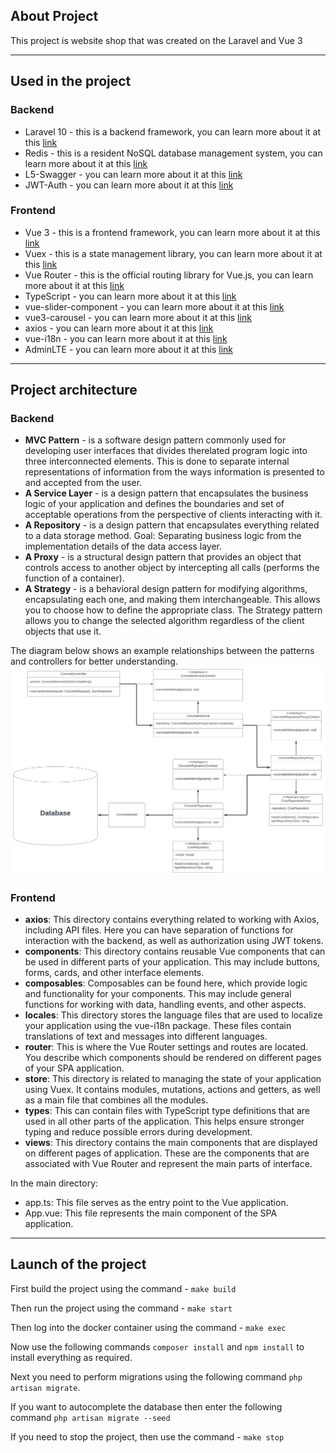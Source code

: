 ## About Project

This project is website shop that was created on the Laravel and Vue 3

<hr>

## Used in the project

### Backend
- Laravel 10 - this is a backend framework, you can learn more about it at this [link](https://laravel.com/)
- Redis - this is a resident NoSQL database management system, you can learn more about it at this [link](https://redis.io/)
- L5-Swagger - you can learn more about it at this [link](https://github.com/DarkaOnLine/L5-Swagger)
- JWT-Auth - you can learn more about it at this [link](https://jwt-auth.readthedocs.io/en/develop/laravel-installation/)
### Frontend
- Vue 3 - this is a frontend framework, you can learn more about it at this [link](https://vuejs.org/)
- Vuex - this is a state management library, you can learn more about it at this [link](https://vuex.vuejs.org/)
- Vue Router - this is the official routing library for Vue.js, you can learn more about it at this [link](https://router.vuejs.org/)
- TypeScript - you can learn more about it at this [link](https://www.typescriptlang.org/)
- vue-slider-component - you can learn more about it at this [link](https://nightcatsama.github.io/vue-slider-component/#/)
- vue3-carousel - you can learn more about it at this [link](https://ismail9k.github.io/vue3-carousel/)
- axios - you can learn more about it at this [link](https://axios-http.com/ru/docs/intro)
- vue-i18n - you can learn more about it at this [link](https://vue-i18n.intlify.dev/)
- AdminLTE - you can learn more about it at this [link](https://github.com/jeroennoten/Laravel-AdminLTE)
<hr>

## Project architecture
### Backend
- <b> MVC Pattern</b> - is a software design pattern commonly used for developing user interfaces that divides therelated program logic into three interconnected elements. This is done to separate internal representations of information from the ways information is presented to and accepted from the user.<br>
- <b> A Service Layer</b> - is a design pattern that encapsulates the business logic of your application and defines the boundaries and set of acceptable operations from the perspective of clients interacting with it.<br>
- <b> A Repository</b> - is a design pattern that encapsulates everything related to a data storage method. Goal: Separating business logic from the implementation details of the data access layer.<br>
- <b> A Proxy</b> - is a structural design pattern that provides an object that controls access to another object by intercepting all calls (performs the function of a container).<br>
- <b> A Strategy</b> -  is a behavioral design pattern for modifying algorithms, encapsulating each one, and making them interchangeable. This allows you to choose how to define the appropriate class. The Strategy pattern allows you to change the selected algorithm regardless of the client objects that use it.<br>

The diagram below shows an example relationships between the patterns and controllers for better understanding.<br>
<img src="./doc/images/diagram.svg" alt="Scheme of the Controller connect with design patterns">

### Frontend
- <b>axios</b>: This directory contains everything related to working with Axios, including API files. Here you can have separation of functions for interaction with the backend, as well as authorization using JWT tokens.<br>
- <b>components</b>: This directory contains reusable Vue components that can be used in different parts of your application. This may include buttons, forms, cards, and other interface elements.<br>
- <b>composables</b>: Composables can be found here, which provide logic and functionality for your components. This may include general functions for working with data, handling events, and other aspects.<br>
- <b>locales</b>: This directory stores the language files that are used to localize your application using the vue-i18n package. These files contain translations of text and messages into different languages.<br>
- <b>router</b>: This is where the Vue Router settings and routes are located. You describe which components should be rendered on different pages of your SPA application.<br>
- <b>store</b>: This directory is related to managing the state of your application using Vuex. It contains modules, mutations, actions and getters, as well as a main file that combines all the modules.<br>
- <b>types</b>: This can contain files with TypeScript type definitions that are used in all other parts of the application. This helps ensure stronger typing and reduce possible errors during development.
- <b>views</b>: This directory contains the main components that are displayed on different pages of application. These are the components that are associated with Vue Router and represent the main parts of interface. <br>

In the main directory:
- app.ts: This file serves as the entry point to the Vue application.
- App.vue: This file represents the main component of the SPA application.
<hr>

## Launch of the project
First build the project using the command - `make build`

Then run the project using the command - `make start`

Then log into the docker container using the command - `make exec`

Now use the following commands `composer install` and `npm install` to install everything as required.

Next you need to perform migrations using the following command `php artisan migrate`.

If you want to autocomplete the database then enter the following command `php artisan migrate --seed`

If you need to stop the project, then use the command - `make stop`
